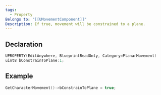 ```yaml
---
tags:
  - Property
Belongs to: "[[UMovementComponent]]"
Description: If true, movement will be constrained to a plane.
---
```


## Declaration

```cpp
UPROPERTY(EditAnywhere, BlueprintReadOnly, Category=PlanarMovement) 
uint8 bConstrainToPlane:1;   
```

## Example

```cpp
GetCharacterMovement()->bConstrainToPlane = true;
```